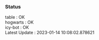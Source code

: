 ### Status


table : OK  
hogwarts : OK  
icy-bot : OK  
Latest Update : 2023-01-14 10:08:02.878621
